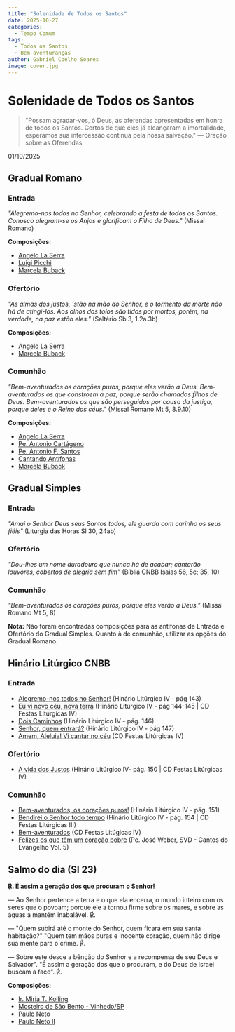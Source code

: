 ```yaml
---
title: "Solenidade de Todos os Santos"
date: 2025-10-27
categories:
  - Tempo Comum
tags:
  - Todos os Santos
  - Bem-aventuranças
author: Gabriel Coelho Soares
image: cover.jpg
---
```


# Solenidade de Todos os Santos

> "Possam agradar-vos, ó Deus, as oferendas apresentadas em honra de todos os Santos. Certos de que eles já alcançaram a imortalidade, esperamos sua intercessão contínua pela nossa salvação."
> — Oração sobre as Oferendas

01/10/2025

## Gradual Romano

### Entrada

*"Alegremo-nos todos no Senhor, celebrando a festa de todos os Santos. Conosco alegram-se os Anjos e glorificam o Filho de Deus."* (Missal Romano)

**Composições:**

- [Angelo La Serra](https://youtu.be/7Zcikt-kl2w)
- [Luigi Picchi](https://youtu.be/mpGmwJnCtAY)
- [Marcela Buback](https://youtu.be/jGj_4rvrH0s)

### Ofertório

*"As almas dos justos, 'stão na mão do Senhor, e o tormento da morte não há de atingi-los. Aos olhos dos tolos são tidos por mortos, porém, na verdade, na paz estão eles."* (Saltério Sb 3, 1.2a.3b)

**Composições:**

- [Angelo La Serra](https://youtu.be/J3OtzCuj8Kw)
- [Marcela Buback](https://youtu.be/ZDir7AWew4w)

### Comunhão

*"Bem-aventurados os corações puros, porque eles verão a Deus. Bem-aventurados os que constroem a paz, porque serão chamados filhos de Deus. Bem-aventurados os que são perseguidos por causa da justiça, porque deles é o Reino dos céus."* (Missal Romano Mt 5, 8.9.10)

**Composições:**

- [Angelo La Serra](https://youtu.be/F7WtoDS_1ig)
- [Pe. Antonio Cartágeno](https://youtu.be/j7Da25VbY-E)
- [Pe. Antonio F. Santos](https://youtu.be/g8Fy8U9GjoI)
- [Cantando Antífonas](https://youtu.be/zMDwz0vCrbM)
- [Marcela Buback](https://youtu.be/J2pLUg657ZI)

## Gradual Simples

### Entrada

*"Amai o Senhor Deus seus Santos todos, ele guarda com carinho os seus fiéis"* (Liturgia das Horas Sl 30, 24ab)

### Ofertório

*"Dou-lhes um nome duradouro que nunca há de acabar; cantarão louvores, cobertos de alegria sem fim"* (Bíblia CNBB Isaias 56, 5c; 35, 10)

### Comunhão

*"Bem-aventurados os corações puros, porque eles verão a Deus."* (Missal Romano Mt 5, 8)

**Nota:** Não foram encontradas composições para as antífonas de Entrada e Ofertório do Gradual Simples. Quanto à de comunhão, utilizar as opções do Gradual Romano.

## Hinário Litúrgico CNBB

### Entrada

- [Alegremo-nos todos no Senhor!](https://youtu.be/lfe_wvljMvg) (Hinário Litúrgico IV - pág 143)
- [Eu vi novo céu, nova terra](https://youtu.be/bCCeOD-iB1c) (Hinário Litúrgico IV - pág 144-145 | CD Festas Litúrgicas IV)
- [Dois Caminhos](https://youtu.be/dzVTC5rcuVg) (Hinário Litúrgico IV - pág. 146)
- [Senhor, quem entrará?](https://youtu.be/xprq9Fsqctg) (Hinário Litúrgico IV - pág 147)
- [Amem, Aleluia! Vi cantar no céu](https://youtu.be/uUoregl30Ok) (CD Festas Litúrgicas IV)

### Ofertório

- [A vida dos Justos](https://youtu.be/HyWhIJWzp1A) (Hinário Litúrgico IV- pág. 150 | CD Festas Litúrgicas IV)

### Comunhão

- [Bem-aventurados, os corações puros!](https://youtu.be/7U_5ptwkH_0) (Hinário Litúrgico IV - pág. 151)
- [Bendirei o Senhor todo tempo](https://youtu.be/Z5IBlyKFA8E) (Hinário Litúrgico IV - pág. 154 | CD Festas Litúrgicas III)
- [Bem-aventurados](https://youtu.be/Q31tOF3DAHE) (CD Festas Litúgicas IV)
- [Felizes os que têm um coração pobre](https://youtu.be/tXMFr05HwcU) (Pe. José Weber, SVD - Cantos do Evangelho Vol. 5)

## Salmo do dia (Sl 23)

**℟. É assim a geração dos que procuram o Senhor!**

— Ao Senhor pertence a terra e o que ela encerra,
o mundo inteiro com os seres que o povoam;
porque ele a tornou firme sobre os mares,
e sobre as águas a mantém inabalável. ℟.

— "Quem subirá até o monte do Senhor,
quem ficará em sua santa habitação?"
"Quem tem mãos puras e inocente coração,
quem não dirige sua mente para o crime. ℟.

— Sobre este desce a bênção do Senhor
e a recompensa de seu Deus e Salvador".
"É assim a geração dos que o procuram,
e do Deus de Israel buscam a face". ℟.

**Composições:**

- [Ir. Miria T. Kolling](https://youtu.be/oSNwWWaW_7s)
- [Mosteiro de São Bento - Vinhedo/SP](https://youtu.be/TUuM8y-YkDQ)
- [Paulo Neto](https://youtu.be/oZqQXn5YT58?t=41)
- [Paulo Neto II](https://youtu.be/hMN4bm318q8)

